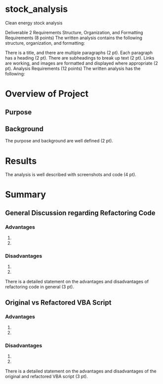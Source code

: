 # stock_analysis
Clean energy stock analysis

Deliverable 2 Requirements
Structure, Organization, and Formatting Requirements (8 points)
The written analysis contains the following structure, organization, and formatting:

There is a title, and there are multiple paragraphs (2 pt).
Each paragraph has a heading (2 pt).
There are subheadings to break up text (2 pt).
Links are working, and images are formatted and displayed where appropriate (2 pt).
Analysis Requirements (12 points)
The written analysis has the following:

# Overview of Project

## Purpose

## Background
The purpose and background are well defined (2 pt).

# Results
The analysis is well described with screenshots and code (4 pt).

# Summary

## General Discussion regarding Refactoring Code

### Advantages
1. 
2. 

### Disadvantages
1. 
2. 
There is a detailed statement on the advantages and disadvantages of refactoring code in general (3 pt).

## Original vs Refactored VBA Script

### Advantages
1. 
2. 

### Disadvantages
1. 
2. 
There is a detailed statement on the advantages and disadvantages of the original and refactored VBA script (3 pt).
